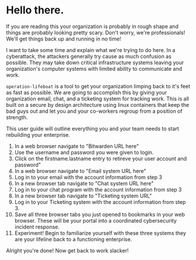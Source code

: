 # Hello there.

If you are reading this your organization is probably in rough shape and things are
probably looking pretty scary.  Don't worry, we're professionals!  We'll get things back up and
running in no time!

I want to take some time and explain what we're trying to do here.  In a cyberattack, the attackers
generally try cause as much confusion as possible.  They may take down critical infrastructure systems
leaving your organization's computer systems with limited ability to communicate and work.

`operation-lifeboat` is a tool to get your organization limping back to it's feet as fast as possible.
We are going to accomplish this by giving your organization email, chat, and a ticketing system for
tracking work.  This is all built on a secure by design architecture using linux containers that keep
the bad guys out and let you and your co-workers regroup from a position of strength.

This user guide will outline everything you and your team needs to start rebuilding your enterprise.

1. In a web browser navigate to "Bitwarden URL here"
2. Use the username and password you were given to login.
3. Click on the firstname.lastname entry to retireve your user account and password"
4. In a web browser navigate to "Email system URL here"
5. Log in to your email with the account information from step 3
6. In a new browser tab navigate to "Chat system URL here"
7. Log in to your chat program with the account information from step 3
8. In a new browser tab navigate to "Ticketing system URL"
9. Log in to your Ticketing system with the account information from step 3.
10. Save all three browser tabs you just opened to bookmarks in your web browser.  These will be your portal into a coordinated cybersecurity incident response.
11. Experiment!  Begin to familiarize yourself with these three systems they are your lifeline back to a functioning enterprise.


Alright you're done!  Now get back to work slacker!
